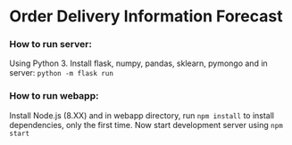 # Order Delivery Information Forecast

### How to run server:
Using Python 3. Install flask, numpy, pandas, sklearn, pymongo and in server: `python -m flask run`

### How to run webapp:
Install Node.js (8.XX) and in webapp directory, run `npm install` to install dependencies, only the first time.
Now start development server using `npm start`
